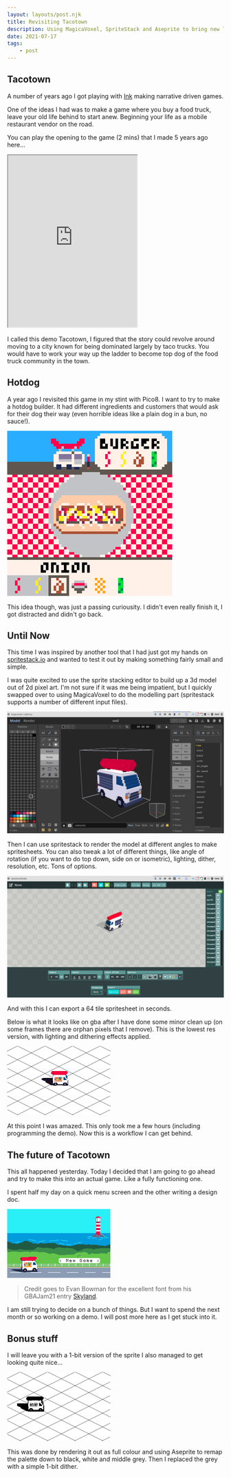 ```yaml
---
layout: layouts/post.njk
title: Revisiting Tacotown
description: Using MagicaVoxel, SpriteStack and Aseprite to bring new life to my old idea to make a mobile restaurant simulator.
date: 2021-07-17
tags:
    - post
---
```


>

## Tacotown

A number of years ago I got playing with [Ink](https://github.com/inkle/ink) making narrative driven games.

One of the ideas I had was to make a game where you buy a food truck, leave your old life behind to start anew. Beginning your life as a mobile restaurant vendor on the road.

You can play the opening to the game (2 mins) that I made 5 years ago here...

<iframe style="height:400px; background-color:white;" src="https://foopod.github.io/tacotown/"></iframe>

I called this demo Tacotown, I figured that the story could revolve around moving to a city known for being dominated largely by taco trucks. You would have to work your way up the ladder to become top dog of the food truck community in the town.

## Hotdog

A year ago I revisited this game in my stint with Pico8. I want to try to make a hotdog builder. It had different ingredients and customers that would ask for their dog their way (even horrible ideas like a plain dog in a bun, no sauce!).

![](/img/hotdog.gif)

This idea though, was just a passing curiousity. I didn't even really finish it, I got distracted and didn't go back.

## Until Now

This time I was inspired by another tool that I had just got my hands on [spritestack.io](https://spritestack.io) and wanted to test it out by making something fairly small and simple.

I was quite excited to use the sprite stacking editor to build up a 3d model out of 2d pixel art. I'm not sure if it was me being impatient, but I quickly swapped over to using MagicaVoxel to do the modelling part (spritestack supports a number of different input files).

![](/img/MagicaVoxel.png)

Then I can use spritestack to render the model at different angles to make spritesheets. You can also tweak a lot of different things, like angle of rotation (if you want to do top down, side on or isometric), lighting, dither, resolution, etc. Tons of options.

![](/img/spritestack.png)

And with this I can export a 64 tile spritesheet in seconds. 

Below is what it looks like on gba after I have done some minor clean up (on some frames there are orphan pixels that I remove). This is the lowest res version, with lighting and dithering effects applied.

![](/img/van_3d.gif)

At this point I was amazed. This only took me a few hours (including programming the demo). Now this is a workflow I can get behind.

## The future of Tacotown

This all happened yesterday. Today I decided that I am going to go ahead and try to make this into an actual game. Like a fully functioning one.

I spent half my day on a quick menu screen and the other writing a design doc.

![](/img/van-intro.gif)

> Credit goes to Evan Bowman for the excellent font from his GBAJam21 entry [Skyland](https://github.com/evanbowman/skyland).

I am still trying to decide on a bunch of things. But I want to spend the next month or so working on a demo. I will post more here as I get stuck into it.



## Bonus stuff

I will leave you with a 1-bit version of the sprite I also managed to get looking quite nice...

![](/img/van_bw.gif)

This was done by rendering it out as full colour and using Aseprite to remap the palette down to black, white and middle grey. Then I replaced the grey with a simple 1-bit dither. 
